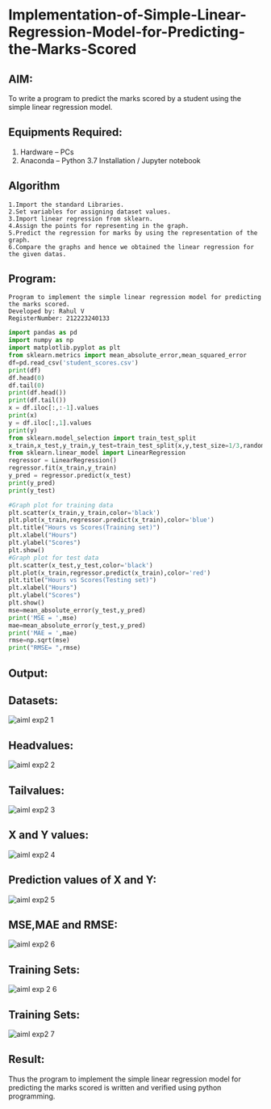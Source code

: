 # Implementation-of-Simple-Linear-Regression-Model-for-Predicting-the-Marks-Scored

## AIM:
To write a program to predict the marks scored by a student using the simple linear regression model.

## Equipments Required:
1. Hardware – PCs
2. Anaconda – Python 3.7 Installation / Jupyter notebook

## Algorithm
```
1.Import the standard Libraries.
2.Set variables for assigning dataset values.
3.Import linear regression from sklearn.
4.Assign the points for representing in the graph.
5.Predict the regression for marks by using the representation of the graph.
6.Compare the graphs and hence we obtained the linear regression for the given datas.
```
## Program:
```
Program to implement the simple linear regression model for predicting the marks scored.
Developed by: Rahul V
RegisterNumber: 212223240133
```
```py
import pandas as pd
import numpy as np
import matplotlib.pyplot as plt
from sklearn.metrics import mean_absolute_error,mean_squared_error
df=pd.read_csv('student_scores.csv')
print(df)
df.head(0)
df.tail(0)
print(df.head())
print(df.tail())
x = df.iloc[:,:-1].values
print(x)
y = df.iloc[:,1].values
print(y)
from sklearn.model_selection import train_test_split
x_train,x_test,y_train,y_test=train_test_split(x,y,test_size=1/3,random_state=0)
from sklearn.linear_model import LinearRegression
regressor = LinearRegression()
regressor.fit(x_train,y_train)
y_pred = regressor.predict(x_test)
print(y_pred)
print(y_test)
```
```py
#Graph plot for training data
plt.scatter(x_train,y_train,color='black')
plt.plot(x_train,regressor.predict(x_train),color='blue')
plt.title("Hours vs Scores(Training set)")
plt.xlabel("Hours")
plt.ylabel("Scores")
plt.show()
#Graph plot for test data
plt.scatter(x_test,y_test,color='black')
plt.plot(x_train,regressor.predict(x_train),color='red')
plt.title("Hours vs Scores(Testing set)")
plt.xlabel("Hours")
plt.ylabel("Scores")
plt.show()
mse=mean_absolute_error(y_test,y_pred)
print('MSE = ',mse)
mae=mean_absolute_error(y_test,y_pred)
print('MAE = ',mae)
rmse=np.sqrt(mse)
print("RMSE= ",rmse)
```

## Output:
## Datasets:
![aiml exp2 1](https://github.com/Rajeshanbu/Implementation-of-Simple-Linear-Regression-Model-for-Predicting-the-Marks-Scored/assets/118924713/9ce613a7-871c-42a8-9eff-b83ace99b155)
## Headvalues:
![aiml exp2 2](https://github.com/Rajeshanbu/Implementation-of-Simple-Linear-Regression-Model-for-Predicting-the-Marks-Scored/assets/118924713/345b1045-a2b4-4b4e-9945-0986a18926ce)
## Tailvalues:
![aiml exp2 3](https://github.com/Rajeshanbu/Implementation-of-Simple-Linear-Regression-Model-for-Predicting-the-Marks-Scored/assets/118924713/a60a945b-5202-4793-88fe-e38b4961d0fc)
## X and Y values:
![aiml exp2 4](https://github.com/Rajeshanbu/Implementation-of-Simple-Linear-Regression-Model-for-Predicting-the-Marks-Scored/assets/118924713/c2f170e9-eb13-4751-adc2-6902066cdeda)
## Prediction values of X and Y:
![aiml exp2 5](https://github.com/Rajeshanbu/Implementation-of-Simple-Linear-Regression-Model-for-Predicting-the-Marks-Scored/assets/118924713/f6272467-aacc-4dd5-956c-0ddea06fcf37)
## MSE,MAE and RMSE:
![aiml exp2 6](https://github.com/Rajeshanbu/Implementation-of-Simple-Linear-Regression-Model-for-Predicting-the-Marks-Scored/assets/118924713/78032443-3a6f-45f5-9683-a324d7f7d44d)
## Training Sets:
![aiml exp 2 6](https://github.com/Rajeshanbu/Implementation-of-Simple-Linear-Regression-Model-for-Predicting-the-Marks-Scored/assets/118924713/d73d872e-db20-4fbe-a396-c8bcdea2b373)
## Training Sets:
![aiml exp2 7](https://github.com/Rajeshanbu/Implementation-of-Simple-Linear-Regression-Model-for-Predicting-the-Marks-Scored/assets/118924713/179d98ab-8a49-4b48-9b4d-6e7e2b2ede7a)
## Result:
Thus the program to implement the simple linear regression model for predicting the marks scored is written and verified using python programming.

